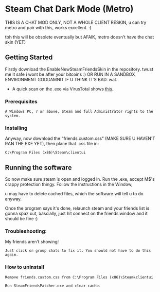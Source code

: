 # Steam Chat Dark Mode (Metro)

THIS IS A CHAT MOD ONLY, NOT A WHOLE CLIENT RESKIN, u can try metro and pair with this, works excellent. :)

tbh this will be obsolete eventually but AFAIK, metro doesn't have the chat skin (YET)

## Getting Started

Firstly download the EnableNewSteamFriendsSkin in the repository. twust me it safe i wont be after your bitcoins :) 
OR RUN IN A SANDBOX ENVIRONMENT GODDAMNIT IF U THINK IT'S BAD. wat.

-  A quick scan on the .exe via VirusTotal shows  [this](https://www.virustotal.com/#/file/0e29aea0e9e21f4549e219f27cd6652440558c708df5ecc35305e4dece430f41/detection). 




### Prerequisites

```
A Windows PC, 7 or above, Steam and full Administrator rights to the system.

```

### Installing

Anyway, now download the "friends.custom.css" (MAKE SURE U HAVEN'T RAN THE EXE YET), then place that .css file in: 


```
C:\Program Files (x86)\Steam\clientui
```


## Running the software

So now make sure steam is open and logged in. Run the .exe, accept M$'s crappy protection thingy. Follow the instructions in the Window,

u may have to delete cached files, which the software will tell u to do anyway.

Once the program says it's done, relaunch steam and your friends list is gonna spaz out, bascially, just hit connect on the friends window
and it should be fine :)

### Troubleshooting:

My friends aren't showing!
```
Just click on group chats to fix it. You should not have to do this again.
```

### How to uninstall

```
Remove friends.custom.css from C:\Program Files (x86)\Steam\clientui

Run SteamFriendsPatcher.exe and clear cache.
```



